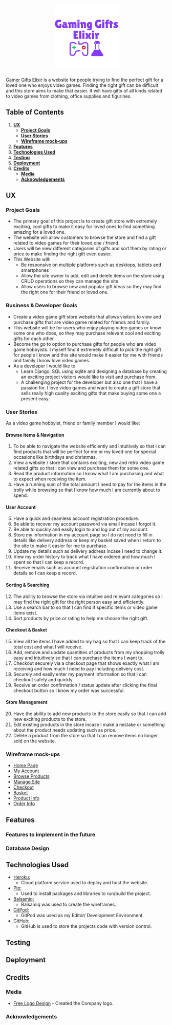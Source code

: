 # <div align="center"><img src="static/images/company-logo.png" alt="Site Logo"></div>
[Gamer Gifts Elixir]() is a website for people trying to find the perfect gift for a loved one who enjoys video games. Finding the right gift can be difficult and this store aims to make that easier. It will have gifts of all kinds related to video games from clothing, office supplies and figurines.

## Table of Contents
1. [**UX**](#ux)
    - [**Project Goals**](#project-goals)
    - [**User Stories**](#user-stories)
    - [**Wireframe mock-ups**](#wireframe-mock-ups)
2. [**Features**](#features)
3. [**Technologies Used**](#technologies-used)
4. [**Testing**](#testing)
5. [**Deployment**](#deployment)
6. [**Credits**](#credits)
    - [**Media**](#media)
    - [**Acknowledgements**](#acknowledgements)
    
## UX
### Project Goals
- The primary goal of this project is to create gift store with extremely exciting, cool gifts to make it easy for loved ones to find something amazing for a loved one.
- The website will allow customers to browse the store and find a gift related to video games for their loved one / friend.
- Users will be view different categories of gifts and sort them by rating or price to make finding the right gift even easier.
- This Website will:
    * Be responsive on multiple platforms such as desktops, tablets and smartphones
    * Allow the site owner to add, edit and delete items on the store using CRUD operations so they can manage the site.
    * Allow users to browse new and popular gift ideas so they may find the right one for their friend or loved one.

### Business & Developer Goals
* Create a video game gift store website that allows visitors to view and purchase gifts that are video game related for friends and family.
* This website will be for users who enjoy playing video games or know some one who does, so they may purchase relevant cool and exciting gifts for each other
* Become the go to option to purchase gifts for people who are video game hobbyists. I myself find it extremely difficult to pick the right gift for people I know and this site would make it easier for me with friends and family I know love video games.
* As a developer I would like to 
    - Learn Django, SQL using sqlite and designing a database by creating an exciting project visitors would like to visit and purchase from.
    - A challenging project for the developer but also one that I have a passion for. I love video games and want to create a gift store that sells really high quality exciting gifts that make buying some one a present easy.
### User Stories
 As a video game hobbyist, friend or family member I would like:

#### Browse items & Navigation
1. To be able to navigate the website efficiently and intuitively so that I can find products that will be perfect for me or my loved one for special occasions like birthdays and christmas.
2. View a website / store that contains exciting, new and retro video game related gifts so that I can view and purchase them for some one. 
3. Read the product information so I know what I am purchasing and what to expect when receiving the item.
4. Have a running sum of the total amount I need to pay for the items in the trolly while browsing so that I know how much I am currently about to spend.

#### User Account 
5. Have a quick and seamless account registration procedure.
6. Be able to recover my account password via email incase I forgot it.
7. Be able to quickly and easily login to and log out of my account.
8. Store my information in my account page so I do not need to fill in details like delivery address or keep my basket saved when I return to the site to make it easier for me to purchase.
9. Update my details such as delivery address incase I need to change it.
10. View my order history to track what I have ordered and how much I spent so that I can keep a record.
11. Receive emails such as account registration confirmation or order details so I can keep a record.
#### Sorting & Searching 
12. The ability to browse the store via intuitive and relevant categories so I may find the right gift for the right person easy and efficiently.
13. Use a search bar to so that I can find if specific items or video game items exist.
14. Sort products by price or rating to help me choose the right gift.
#### Checkout & Basket 
15. View all the items I have added to my bag so that I can keep track of the total cost and what I will receive.
16. Add, remove and update quantities of products from my shopping trolly easy and intuitively so that I can purchase the items I want to.
17. Checkout securely via a checkout page that shows exactly what I am receiving and how much I need to pay including delivery cost.
18. Securely and easily enter my payment information so that I can checkout safely and quickly.
19. Receive an order confirmation / status update after clicking the final checkout button so I know my order was successful.
#### Store Management
20. Have the ability to add new products to the store easily so that I can add new exciting products to the store.
21. Edit existing products in the store incase I make a mistake or something about the product needs updating such as price.
22. Delete a product from the store so that I can remove items no longer sold on the website.

### Wireframe mock-ups
- [Home Page](https://github.com/jamesr1775/gamer-gifts-elixir/blob/main/media/wireframes/home.png)
- [My Account](https://github.com/jamesr1775/gamer-gifts-elixir/blob/main/media/wireframes/my-account.png)
- [Browse Products](https://github.com/jamesr1775/gamer-gifts-elixir/blob/main/media/wireframes/browse-products.png)
- [Manage Site](https://github.com/jamesr1775/gamer-gifts-elixir/blob/main/media/wireframes/site-owner-management.png)
- [Checkout](https://github.com/jamesr1775/gamer-gifts-elixir/blob/main/media/wireframes/checkout.png)
- [Basket](https://github.com/jamesr1775/gamer-gifts-elixir/blob/main/media/wireframes/basket.png)
- [Product Info](https://github.com/jamesr1775/gamer-gifts-elixir/blob/main/media/wireframes/product-info.png)
- [Order Info](https://github.com/jamesr1775/gamer-gifts-elixir/blob/main/media/wireframes/order-info.png)

## Features

### Features to implement in the future

### Database Design


## Technologies Used
* [Heroku:](https://www.heroku.com/)
    - Cloud platform service used to deploy and host the website.
* [Pip:](https://pip.pypa.io/en/stable/installation/)
    - Used to install packages and libraries to run/build the project.
* [Balsamiq:](https://balsamiq.com/)
    - Balsamiq was used to create the wireframes.
* [GitPod:](https://gitpod.io/)
    - GitPod was used as my Editor/ Development Environment.
* [GitHub:](https://github.com/)
    - GitHub is used to store the projects code with version control.

## Testing

## Deployment

## Credits
### Media
- [Free Logo Design](https://www.freelogodesign.org/)   -   Created the Company logo.

### Acknowledgements
